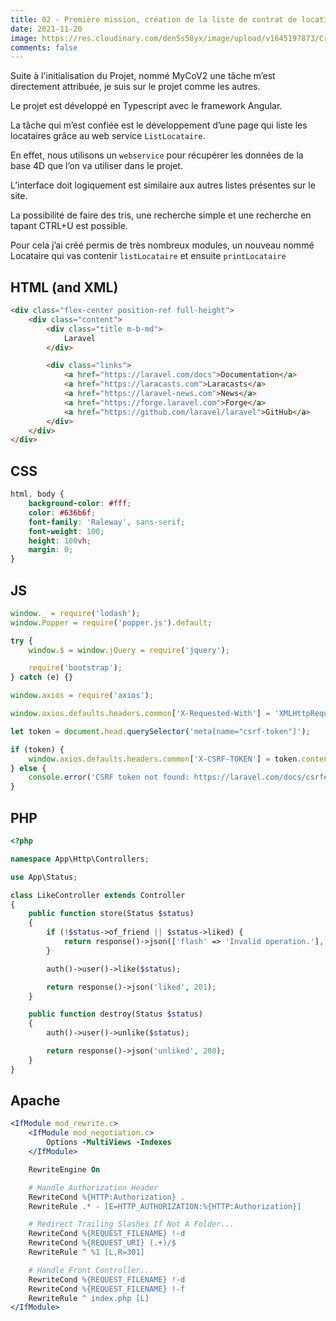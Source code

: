 ```yaml
---
title: 02 - Première mission, création de la liste de contrat de location
date: 2021-11-20
image: https://res.cloudinary.com/den5s58yx/image/upload/v1645197873/Crypto/Capture_d_%C3%A9cran_du_2021-12-16_17-45-19_p5murz.png
comments: false
---
```

Suite à l'initialisation du Projet, nommé MyCoV2 une tâche m’est directement attribuée, je suis sur le projet comme les autres.

Le projet est développé en Typescript avec le framework Angular.

La tâche qui m’est confiée est le développement d’une page qui liste les locataires grâce au web service `ListLocataire`.

En effet, nous utilisons un `webservice` pour récupérer les données de la base 4D que l’on va utiliser dans le projet.

L’interface doit logiquement est similaire aux autres listes présentes sur le site.

La possibilité de faire des tris, une recherche simple et une recherche en tapant CTRL+U est possible.

Pour cela j’ai créé permis de très nombreux modules, un nouveau nommé Locataire qui vas contenir `listLocataire` et ensuite `printLocataire`



## HTML (and XML)

```html
<div class="flex-center position-ref full-height">
    <div class="content">
        <div class="title m-b-md">
            Laravel
        </div>

        <div class="links">
            <a href="https://laravel.com/docs">Documentation</a>
            <a href="https://laracasts.com">Laracasts</a>
            <a href="https://laravel-news.com">News</a>
            <a href="https://forge.laravel.com">Forge</a>
            <a href="https://github.com/laravel/laravel">GitHub</a>
        </div>
    </div>
</div>
```

## CSS

```css
html, body {
    background-color: #fff;
    color: #636b6f;
    font-family: 'Raleway', sans-serif;
    font-weight: 100;
    height: 100vh;
    margin: 0;
}
```

## JS

```js
window._ = require('lodash');
window.Popper = require('popper.js').default;

try {
    window.$ = window.jQuery = require('jquery');

    require('bootstrap');
} catch (e) {}

window.axios = require('axios');

window.axios.defaults.headers.common['X-Requested-With'] = 'XMLHttpRequest';

let token = document.head.querySelector('meta[name="csrf-token"]');

if (token) {
    window.axios.defaults.headers.common['X-CSRF-TOKEN'] = token.content;
} else {
    console.error('CSRF token not found: https://laravel.com/docs/csrf#csrf-x-csrf-token');
}
```

## PHP

```php
<?php

namespace App\Http\Controllers;

use App\Status;

class LikeController extends Controller
{
    public function store(Status $status)
    {
        if (!$status->of_friend || $status->liked) {
            return response()->json(['flash' => 'Invalid operation.'], 422);
        }

        auth()->user()->like($status);

        return response()->json('liked', 201);
    }

    public function destroy(Status $status)
    {
        auth()->user()->unlike($status);

        return response()->json('unliked', 200);
    }
}
```

## Apache

```apache
<IfModule mod_rewrite.c>
    <IfModule mod_negotiation.c>
        Options -MultiViews -Indexes
    </IfModule>

    RewriteEngine On

    # Handle Authorization Header
    RewriteCond %{HTTP:Authorization} .
    RewriteRule .* - [E=HTTP_AUTHORIZATION:%{HTTP:Authorization}]

    # Redirect Trailing Slashes If Not A Folder...
    RewriteCond %{REQUEST_FILENAME} !-d
    RewriteCond %{REQUEST_URI} (.+)/$
    RewriteRule ^ %1 [L,R=301]

    # Handle Front Controller...
    RewriteCond %{REQUEST_FILENAME} !-d
    RewriteCond %{REQUEST_FILENAME} !-f
    RewriteRule ^ index.php [L]
</IfModule>
```